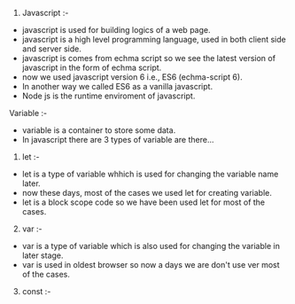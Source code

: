 1. Javascript :-

- javascript is used for building logics of a web page.
- javascript is a high level programming language, used in both client side and server side.
- javascript is comes from echma script so we see the latest version of javascript in the form of echma script.
- now we used javascript version 6 i.e., ES6 (echma-script 6).
- In another way we called ES6 as a vanilla javascript.
- Node js is the runtime enviroment of javascript.

Variable :-

- variable is a container to store some data.
- In javascript there are 3 types of variable are there...

1. let :-

- let is a type of variable whhich is used for changing the variable name later.
- now these days, most of the cases we used let for creating variable.
- let is a block scope code so we have been used let for most of the cases.

2. var :-

- var is a type of variable which is also used for changing the variable in later stage.
- var is used in oldest browser so now a days we are don't use ver most of the cases.

3. const :-